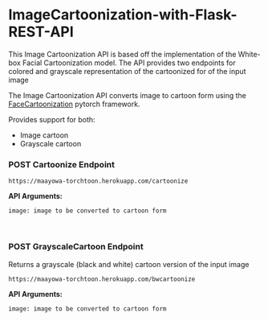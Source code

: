 # ImageCartoonization-with-Flask-REST-API

This Image Cartoonization API is based off the implementation of the White-box Facial Cartoonization model. The API provides two endpoints for colored and grayscale representation of the cartoonized for of the input image

The Image Cartoonization API converts image to cartoon form using the [FaceCartoonization](https://github.com/SystemErrorWang/FacialCartoonization) pytorch framework.

Provides support for both:

- Image cartoon
- Grayscale cartoon

### POST	Cartoonize Endpoint

```
https://maayowa-torchtoon.herokuapp.com/cartoonize
```

**API Arguments:**

```
image: image to be converted to cartoon form
```


<br>

### POST	GrayscaleCartoon Endpoint

Returns a grayscale (black and white) cartoon version of the input image

```
https://maayowa-torchtoon.herokuapp.com/bwcartoonize
```

**API Arguments:**

```
image: image to be converted to cartoon form
```
